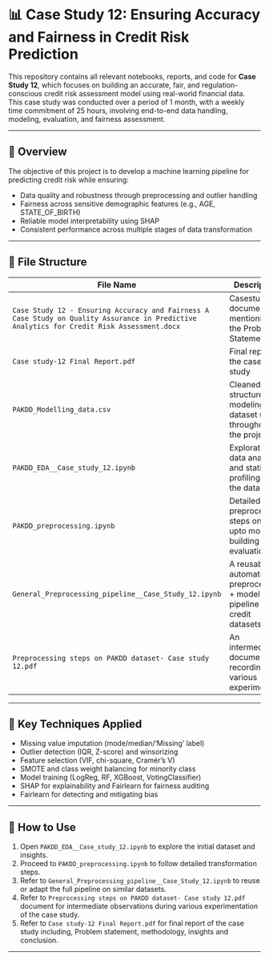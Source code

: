 # 📊 Case Study 12: Ensuring Accuracy and Fairness in Credit Risk Prediction

This repository contains all relevant notebooks, reports, and code for **Case Study 12**, which focuses on building an accurate, fair, and regulation-conscious credit risk assessment model using real-world financial data.
This case study was conducted over a period of 1 month, with a weekly time commitment of 25 hours, involving end-to-end data handling, modeling, evaluation, and fairness assessment.

---

## 🧾 Overview

The objective of this project is to develop a machine learning pipeline for predicting credit risk while ensuring:
- Data quality and robustness through preprocessing and outlier handling
- Fairness across sensitive demographic features (e.g., AGE, STATE_OF_BIRTH)
- Reliable model interpretability using SHAP
- Consistent performance across multiple stages of data transformation

---

## 📁 File Structure

| File Name | Description |
|-----------|-------------|
| `Case Study 12 - Ensuring Accuracy and Fairness A Case Study on Quality Assurance in Predictive Analytics for Credit Risk Assessment.docx` | Casestudy document mentioning the Problem Statement |
| `Case study-12 Final Report.pdf` | Final report of the case study |
| `PAKDD_Modelling_data.csv` | Cleaned and structured modeling dataset used throughout the project |
| `PAKDD_EDA__Case_study_12.ipynb` | Exploratory data analysis and statistical profiling of the dataset |
| `PAKDD_preprocessing.ipynb` | Detailed preprocessing steps on data upto model building and evaluation |
| `General_Preprocessing_pipeline__Case_Study_12.ipynb` | A reusable, automated preprocessing + modeling pipeline for credit datasets |
| `Preprocessing steps on PAKDD dataset- Case study 12.pdf` | An intermediate document recording various experiments |

---

## 🧪 Key Techniques Applied

- Missing value imputation (mode/median/‘Missing’ label)
- Outlier detection (IQR, Z-score) and winsorizing
- Feature selection (VIF, chi-square, Cramér’s V)
- SMOTE and class weight balancing for minority class
- Model training (LogReg, RF, XGBoost, VotingClassifier)
- SHAP for explainability and Fairlearn for fairness auditing
- Fairlearn for detecting and mitigating bias

---

## 📌 How to Use

1. Open `PAKDD_EDA__Case_study_12.ipynb` to explore the initial dataset and insights.
2. Proceed to `PAKDD_preprocessing.ipynb` to follow detailed transformation steps.
3. Refer to `General_Preprocessing_pipeline__Case_Study_12.ipynb` to reuse or adapt the full pipeline on similar datasets.
4. Refer to `Preprocessing steps on PAKDD dataset- Case study 12.pdf` document for intermediate observations during various experimentation of the case study.
5. Refer to `Case study-12 Final Report.pdf` for final report of the case study including, Problem statement, methodology, insights and conclusion.

---



